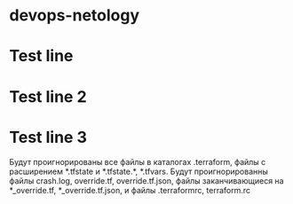 # devops-netology
# Test line
# Test line 2
# Test line 3

Будут проигнорированы все файлы в каталогах .terraform, файлы с расширением 
\*.tfstate и \*.tfstate.\*, *.tfvars. Будут проигнорированны файлы crash.log, override.tf, override.tf.json, файлы заканчивающиеся на *_override.tf, *_override.tf.json, и файлы .terraformrc, terraform.rc

